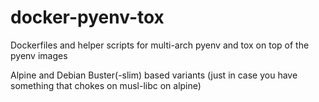 # docker-pyenv-tox

Dockerfiles and helper scripts for multi-arch pyenv and tox on top of the pyenv images

Alpine and Debian Buster(-slim) based variants (just in case you have something that chokes
on musl-libc on alpine)
